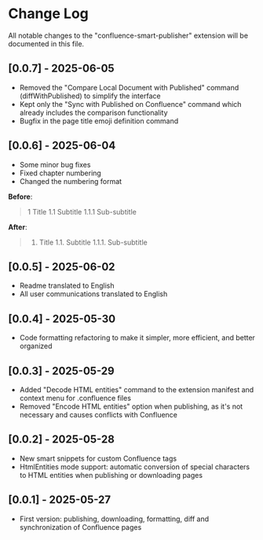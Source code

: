# Change Log

All notable changes to the "confluence-smart-publisher" extension will be documented in this file.

## [0.0.7] - 2025-06-05
- Removed the "Compare Local Document with Published" command (diffWithPublished) to simplify the interface
- Kept only the "Sync with Published on Confluence" command which already includes the comparison functionality
- Bugfix in the page title emoji definition command

## [0.0.6] - 2025-06-04
- Some minor bug fixes
- Fixed chapter numbering
- Changed the numbering format

**Before**:

> 1 Title
> 1.1 Subtitle
> 1.1.1 Sub-subtitle

**After**:
> 1. Title
> 1.1. Subtitle
> 1.1.1. Sub-subtitle

## [0.0.5] - 2025-06-02
- Readme translated to English
- All user communications translated to English

## [0.0.4] - 2025-05-30
- Code formatting refactoring to make it simpler, more efficient, and better organized

## [0.0.3] - 2025-05-29
- Added "Decode HTML entities" command to the extension manifest and context menu for .confluence files
- Removed "Encode HTML entities" option when publishing, as it's not necessary and causes conflicts with Confluence

## [0.0.2] - 2025-05-28
- New smart snippets for custom Confluence tags
- HtmlEntities mode support: automatic conversion of special characters to HTML entities when publishing or downloading pages

## [0.0.1] - 2025-05-27
- First version: publishing, downloading, formatting, diff and synchronization of Confluence pages